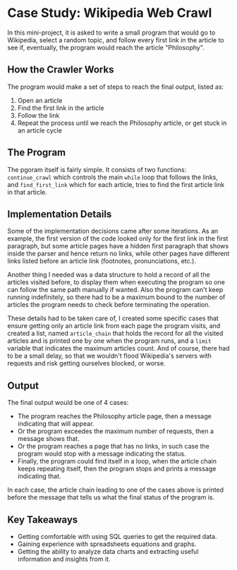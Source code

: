 # Case Study: Wikipedia Web Crawl

In this mini-project, it is asked to write a small program that would go to Wikipedia, select a random topic, and follow every first link in the article to see if, eventually, the program would reach the article "Philosophy".

## How the Crawler Works

The program would make a set of steps to reach the final output, listed as:

1. Open an article
2. Find the first link in the article
3. Follow the link
4. Repeat the process until we reach the Philosophy article, or get stuck in an article cycle

## The Program

The pgoram itself is fairly simple. It consists of two functions: `continue_crawl` which controls the main `while` loop that follows the links, and `find_first_link` which for each article, tries to find the first article link in that article.

## Implementation Details

Some of the implementation decisions came after some iterations. As an example, the first version of the code looked only for the first link in the first paragraph, but some article pages have a hidden first paragraph that shows inside the parser and hence return no links, while other pages have different links listed before an article link (footnotes, pronunciations, etc.).

Another thing I needed was a data structure to hold a record of all the articles visited before, to display them when executing the program so one can follow the same path manually if wanted. Also the program can't keep running indefinitely, so there had to be a maximum bound to the number of articles the program needs to check before terminating the operation.

These details had to be taken care of, I created some specific cases that ensure getting only an article link from each page the program visits, and created a list, named `article_chain` that holds the record for all the visited articles and is printed one by one when the program runs, and a `limit` variable that indicates the maximum articles count. And of course, there had to be a small delay, so that we wouldn't flood Wikipedia's servers with requests and risk getting ourselves blocked, or worse.

## Output

The final output would be one of 4 cases:

* The program reaches the Philosophy article page, then a message indicating that will appear.
* Or the program exceedes the maximum number of requests, then a message shows that.
* Or the program reaches a page that has no links, in such case the program would stop with a message indicating the status.
* Finally, the program could find itself in a loop, when the article chain keeps repeating itself, then the program stops and prints a message indicating that.

In each case, the article chain leading to one of the cases above is printed before the message that tells us what the final status of the program is.

## Key Takeaways

* Getting comfortable with using SQL queries to get the required data.
* Gaining experience with spreadsheets equations and graphs.
* Getting the ability to analyze data charts and extracting useful information and insights from it.

